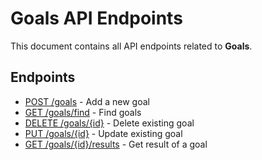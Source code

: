 # Goals API Endpoints

This document contains all API endpoints related to **Goals**.

## Endpoints

- [POST /goals](./addgoal.md) - Add a new goal
- [GET /goals/find](./getgoals.md) - Find goals
- [DELETE /goals/{id}](./deletegoal.md) - Delete existing goal
- [PUT /goals/{id}](./updategoal.md) - Update existing goal
- [GET /goals/{id}/results](./getgoalresult.md) - Get result of a goal